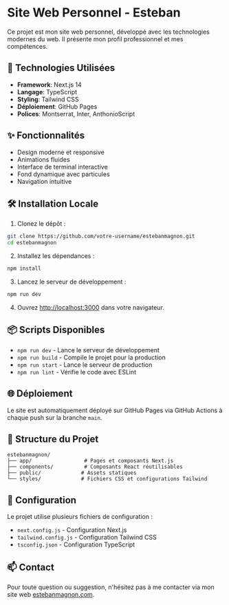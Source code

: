 # Site Web Personnel - Esteban

Ce projet est mon site web personnel, développé avec les technologies modernes du web. Il présente mon profil professionnel et mes compétences.

## 🚀 Technologies Utilisées

- **Framework**: Next.js 14
- **Langage**: TypeScript
- **Styling**: Tailwind CSS
- **Déploiement**: GitHub Pages
- **Polices**: Montserrat, Inter, AnthonioScript

## ✨ Fonctionnalités

- Design moderne et responsive
- Animations fluides
- Interface de terminal interactive
- Fond dynamique avec particules
- Navigation intuitive

## 🛠️ Installation Locale

1. Clonez le dépôt :
```bash
git clone https://github.com/votre-username/estebanmagnon.git
cd estebanmagnon
```

2. Installez les dépendances :
```bash
npm install
```

3. Lancez le serveur de développement :
```bash
npm run dev
```

4. Ouvrez [http://localhost:3000](http://localhost:3000) dans votre navigateur.

## 📦 Scripts Disponibles

- `npm run dev` - Lance le serveur de développement
- `npm run build` - Compile le projet pour la production
- `npm run start` - Lance le serveur de production
- `npm run lint` - Vérifie le code avec ESLint

## 🌐 Déploiement

Le site est automatiquement déployé sur GitHub Pages via GitHub Actions à chaque push sur la branche `main`.

## 📝 Structure du Projet

```
estebanmagnon/
├── app/                 # Pages et composants Next.js
├── components/          # Composants React réutilisables
├── public/             # Assets statiques
└── styles/             # Fichiers CSS et configurations Tailwind
```

## 🔧 Configuration

Le projet utilise plusieurs fichiers de configuration :
- `next.config.js` - Configuration Next.js
- `tailwind.config.js` - Configuration Tailwind CSS
- `tsconfig.json` - Configuration TypeScript

## 📫 Contact

Pour toute question ou suggestion, n'hésitez pas à me contacter via mon site web [estebanmagnon.com](https://estebanmagnon.com).
